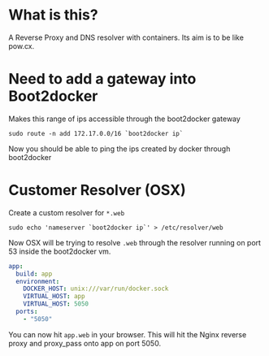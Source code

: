 # What is this?
A Reverse Proxy and DNS resolver with containers. Its aim is to be like pow.cx.

# Need to add a gateway into Boot2docker
Makes this range of ips accessible through the boot2docker gateway  

```
sudo route -n add 172.17.0.0/16 `boot2docker ip`
 ```
Now you should be able to ping the ips created by docker through boot2docker

# Customer Resolver (OSX)
Create a custom resolver for `*.web`

```
sudo echo 'nameserver `boot2docker ip`' > /etc/resolver/web
```

Now OSX will be trying to resolve `.web` through the resolver running on port 53 inside the boot2docker vm.

```yaml
app:
  build: app
  environment:
    DOCKER_HOST: unix:///var/run/docker.sock
    VIRTUAL_HOST: app
    VIRTUAL_HOST: 5050
  ports:
    - "5050"
```

You can now hit `app.web` in your browser. This will hit the Nginx reverse proxy and proxy_pass onto app on port 5050.

